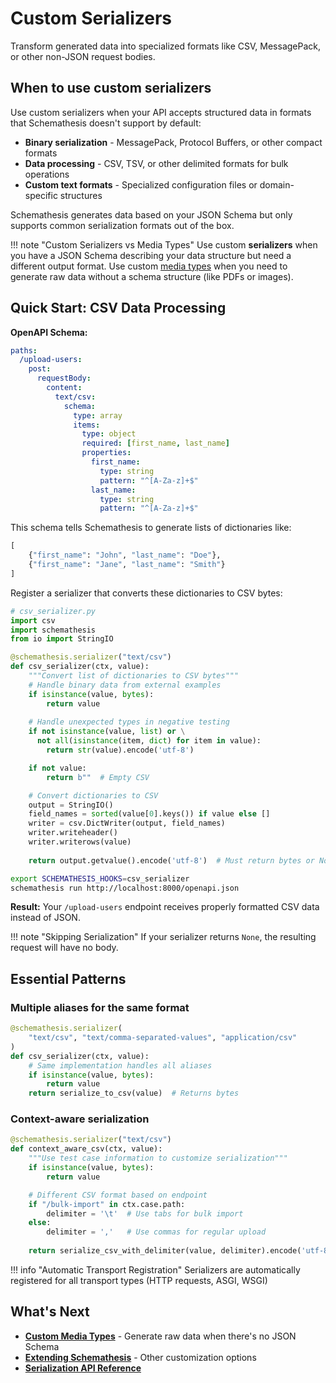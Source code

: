 # Custom Serializers

Transform generated data into specialized formats like CSV, MessagePack, or other non-JSON request bodies.

## When to use custom serializers

Use custom serializers when your API accepts structured data in formats that Schemathesis doesn't support by default:

- **Binary serialization** - MessagePack, Protocol Buffers, or other compact formats
- **Data processing** - CSV, TSV, or other delimited formats for bulk operations
- **Custom text formats** - Specialized configuration files or domain-specific structures

Schemathesis generates data based on your JSON Schema but only supports common serialization formats out of the box.

!!! note "Custom Serializers vs Media Types"
    Use custom **serializers** when you have a JSON Schema describing your data structure but need a different output format. Use custom [media types](custom-media-types.md) when you need to generate raw data without a schema structure (like PDFs or images).

## Quick Start: CSV Data Processing

**OpenAPI Schema:**
```yaml
paths:
  /upload-users:
    post:
      requestBody:
        content:
          text/csv:
            schema:
              type: array
              items:
                type: object
                required: [first_name, last_name]
                properties:
                  first_name:
                    type: string
                    pattern: "^[A-Za-z]+$"
                  last_name:
                    type: string  
                    pattern: "^[A-Za-z]+$"
```

This schema tells Schemathesis to generate lists of dictionaries like:
```python
[
    {"first_name": "John", "last_name": "Doe"},
    {"first_name": "Jane", "last_name": "Smith"}
]
```

Register a serializer that converts these dictionaries to CSV bytes:

```python
# csv_serializer.py
import csv
import schemathesis
from io import StringIO

@schemathesis.serializer("text/csv")
def csv_serializer(ctx, value):
    """Convert list of dictionaries to CSV bytes"""
    # Handle binary data from external examples
    if isinstance(value, bytes):
        return value
    
    # Handle unexpected types in negative testing  
    if not isinstance(value, list) or \
      not all(isinstance(item, dict) for item in value):
        return str(value).encode('utf-8')

    if not value:
        return b""  # Empty CSV

    # Convert dictionaries to CSV
    output = StringIO()
    field_names = sorted(value[0].keys()) if value else []
    writer = csv.DictWriter(output, field_names)
    writer.writeheader()
    writer.writerows(value)
    
    return output.getvalue().encode('utf-8')  # Must return bytes or None
```

```bash
export SCHEMATHESIS_HOOKS=csv_serializer
schemathesis run http://localhost:8000/openapi.json
```

**Result:** Your `/upload-users` endpoint receives properly formatted CSV data instead of JSON.

!!! note "Skipping Serialization"
    If your serializer returns `None`, the resulting request will have no body.

## Essential Patterns

### Multiple aliases for the same format

```python
@schemathesis.serializer(
    "text/csv", "text/comma-separated-values", "application/csv"
)
def csv_serializer(ctx, value):
    # Same implementation handles all aliases
    if isinstance(value, bytes):
        return value
    return serialize_to_csv(value)  # Returns bytes
```

### Context-aware serialization

```python
@schemathesis.serializer("text/csv")
def context_aware_csv(ctx, value):
    """Use test case information to customize serialization"""
    if isinstance(value, bytes):
        return value

    # Different CSV format based on endpoint
    if "/bulk-import" in ctx.case.path:
        delimiter = '\t'  # Use tabs for bulk import
    else:
        delimiter = ','   # Use commas for regular upload
    
    return serialize_csv_with_delimiter(value, delimiter).encode('utf-8')
```

!!! info "Automatic Transport Registration"
    Serializers are automatically registered for all transport types (HTTP requests, ASGI, WSGI)

## What's Next

- **[Custom Media Types](custom-media-types.md)** - Generate raw data when there's no JSON Schema
- **[Extending Schemathesis](extending.md)** - Other customization options
- **[Serialization API Reference](../reference/python.md#serialization)**
